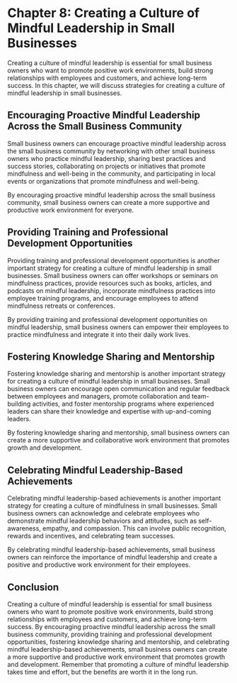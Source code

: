 Chapter 8: Creating a Culture of Mindful Leadership in Small Businesses
=======================================================================

Creating a culture of mindful leadership is essential for small business owners who want to promote positive work environments, build strong relationships with employees and customers, and achieve long-term success. In this chapter, we will discuss strategies for creating a culture of mindful leadership in small businesses.

Encouraging Proactive Mindful Leadership Across the Small Business Community
----------------------------------------------------------------------------

Small business owners can encourage proactive mindful leadership across the small business community by networking with other small business owners who practice mindful leadership, sharing best practices and success stories, collaborating on projects or initiatives that promote mindfulness and well-being in the community, and participating in local events or organizations that promote mindfulness and well-being.

By encouraging proactive mindful leadership across the small business community, small business owners can create a more supportive and productive work environment for everyone.

Providing Training and Professional Development Opportunities
-------------------------------------------------------------

Providing training and professional development opportunities is another important strategy for creating a culture of mindful leadership in small businesses. Small business owners can offer workshops or seminars on mindfulness practices, provide resources such as books, articles, and podcasts on mindful leadership, incorporate mindfulness practices into employee training programs, and encourage employees to attend mindfulness retreats or conferences.

By providing training and professional development opportunities on mindful leadership, small business owners can empower their employees to practice mindfulness and integrate it into their daily work lives.

Fostering Knowledge Sharing and Mentorship
------------------------------------------

Fostering knowledge sharing and mentorship is another important strategy for creating a culture of mindful leadership in small businesses. Small business owners can encourage open communication and regular feedback between employees and managers, promote collaboration and team-building activities, and foster mentorship programs where experienced leaders can share their knowledge and expertise with up-and-coming leaders.

By fostering knowledge sharing and mentorship, small business owners can create a more supportive and collaborative work environment that promotes growth and development.

Celebrating Mindful Leadership-Based Achievements
-------------------------------------------------

Celebrating mindful leadership-based achievements is another important strategy for creating a culture of mindfulness in small businesses. Small business owners can acknowledge and celebrate employees who demonstrate mindful leadership behaviors and attitudes, such as self-awareness, empathy, and compassion. This can involve public recognition, rewards and incentives, and celebrating team successes.

By celebrating mindful leadership-based achievements, small business owners can reinforce the importance of mindful leadership and create a positive and productive work environment for their employees.

Conclusion
----------

Creating a culture of mindful leadership is essential for small business owners who want to promote positive work environments, build strong relationships with employees and customers, and achieve long-term success. By encouraging proactive mindful leadership across the small business community, providing training and professional development opportunities, fostering knowledge sharing and mentorship, and celebrating mindful leadership-based achievements, small business owners can create a more supportive and productive work environment that promotes growth and development. Remember that promoting a culture of mindful leadership takes time and effort, but the benefits are worth it in the long run.
